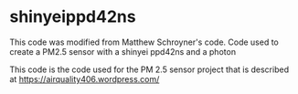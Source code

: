# shinyeippd42ns
This code was modified from Matthew Schroyner's code.
Code used to create a PM2.5 sensor with a shinyei ppd42ns and a photon

This code is the code used for the PM 2.5 sensor project that is described at 
https://airquality406.wordpress.com/

